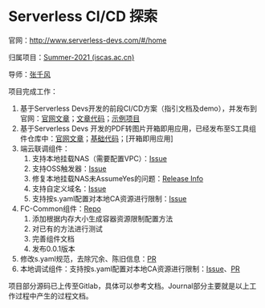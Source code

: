 # Serverless CI/CD 探索

官网：http://www.serverless-devs.com/#/home

归属项目：[Summer-2021 (iscas.ac.cn)](https://summer.iscas.ac.cn/#/org/prodetail/210770460)

导师：[张千风](https://github.com/git-qfzhang)

项目完成工作：

1. 基于Serverless Devs开发的前段CI/CD方案（指引文档及demo），并发布到官网：[官网文章](https://www.serverless-devs.com/blog/node-based-frondend-ci-cd)；[文章代码](https://github.com/JasonLamv-t/serverless-devs-node-based-cicd)；[示例项目](https://github.com/JasonLamv-t/serverless-cicd-example-vue)
2. 基于Serverless Devs 开发的PDF转图片开箱即用应用，已经发布至S工具组件仓库中：[官网文章](https://www.serverless-devs.com/blog/pdf2jpg-custom-runtime-dependent-installation-practices)；[基础代码](https://github.com/JasonLamv-t/serverless-devs-ghostscript_example)；[开箱即用应用]
3. 端云联调组件：
   1. 支持本地挂载NAS（需要配置VPC）：[Issue](https://github.com/devsapp/fc/issues/178)
   2. 支持OSS触发器：[Issue](https://github.com/devsapp/fc/issues/89)
   3. 修复本地挂载NAS未AssumeYes的问题：[Release Info](https://github.com/devsapp/fc-proxied-invoke/releases/tag/0.0.13)
   4. 支持自定义域名：[Issue](https://github.com/devsapp/fc/issues/206)
   5. 支持按s.yaml配置对本地CA资源进行限制：[Issue](https://github.com/devsapp/fc/issues/80)
4. FC-Common组件：[Repo](https://github.com/devsapp/fc-common)
   1. 添加根据内存大小生成容器资源限制配置方法
   2. 对已有的方法进行测试
   3. 完善组件文档
   4. 发布0.0.1版本
5. 修改s.yaml规范，去除冗余、陈旧信息：[PR](https://github.com/devsapp/fc/pull/240)
6. 本地调试组件：支持按s.yaml配置对本地CA资源进行限制：[Issue](https://github.com/devsapp/fc/issues/80)、[PR](https://github.com/devsapp/fc-local-invoke/pull/29)

项目部分源码已上传至Gitlab，具体可以参考文档。Journal部分主要就是以上工作过程中产生的过程文档。
